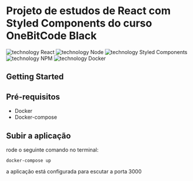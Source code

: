 # Projeto de estudos de React com Styled Components do curso OneBitCode Black

![technology React](https://img.shields.io/badge/techonolgy-React-blue)
![technology Node](https://img.shields.io/badge/techonolgy-Node-success)
![technology Styled Components](https://img.shields.io/badge/techonolgy-StyledComponents-success)
![technology NPM](https://img.shields.io/badge/techonolgy-NPM-red)
![technology Docker](https://img.shields.io/badge/techonolgy-Docker-blue)

## Getting Started

## Pré-requisitos

- Docker
- Docker-compose

## Subir a aplicação

rode o seguinte comando no terminal:

```
docker-compose up
```

a aplicação está configurada para escutar a porta 3000
